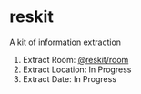 # reskit

A kit of information extraction

1. Extract Room: [@reskit/room](https://github.com/simo-an/reskit/tree/main/packages/room)
2. Extract Location: In Progress
3. Extract Date: In Progress
